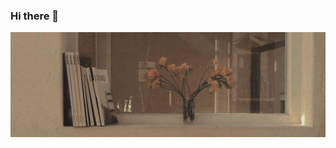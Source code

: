 ### Hi there 👋

![alt text](https://github.com/RizwandaaK/RizwandaaK/blob/main/twitter-header-aesthetic-header-Favim.com-6896267.jpg)
<!--
**RizwandaaK/RizwandaaK** is a ✨ _special_ ✨ repository because its `README.md` (this file) appears on your GitHub profile.

Here are some ideas to get you started:

- 🔭 I’m currently working on ...
- 🌱 I’m currently learning ...
- 👯 I’m looking to collaborate on ...
- 🤔 I’m looking for help with ...
- 💬 Ask me about ...
- 📫 How to reach me: ...
- 😄 Pronouns: ...
- ⚡ Fun fact: ...
-->
